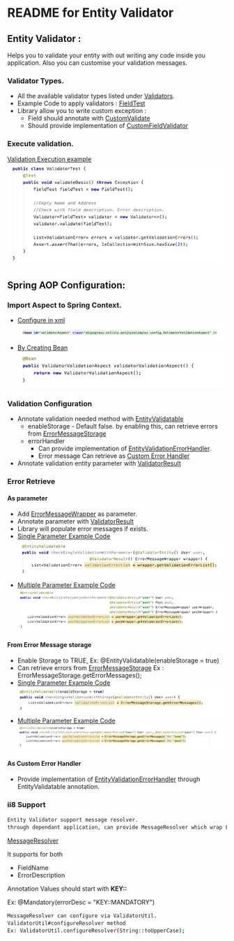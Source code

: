 # README for Entity Validator

## Entity Validator :

Helps you to validate your entity with out writing any code inside 
you application. 
Also you can customise your validation messages. 

[src_folder]: src/main/java/techcr/utility/entityvalidator

### Validator Types. 
- All the available validator types listed under [Validators](src/main/java/techcr/utility/entityvalidator/type/notation).
- Example Code to apply validators : [FieldTest](src/test/java/techcr/utility/entityvalidator/entity/FieldTest.java)
- Library allow you to write custom exception : 
    - Field should annotate with [CustomValidate](src/main/java/techcr/utility/entityvalidator/type/notation/CustomValidate.java)
    - Should provide implementation of [CustomFieldValidator](src/main/java/techcr/utility/entityvalidator/process/CustomFieldValidator.java)

### Execute validation.
[Validation Execution example](resource/Validator_execution_example.png)![Example_Code](resource/Validator_execution_example.png)

[EntityValidatable]: src/main/java/techcr/utility/entityvalidator/config/EntityValidatable.java 
[EntityValidationErrorHandler]: src/main/java/techcr/utility/entityvalidator/config/EntityValidationErrorHandler.java
[ValidatorEntity]: src/main/java/techcr/utility/entityvalidator/config/ValidatorEntity.java
[ErrorMessageWrapper]: src/main/java/techcr/utility/entityvalidator/config/ErrorMessageWrapper.java
[ValidatorResult]: src/main/java/techcr/utility/entityvalidator/config/ValidatorResult.java
[ErrorMessageStorage]: src/main/java/techcr/utility/entityvalidator/config/ErrorMessageStorage.java


## Spring AOP Configuration: 

### Import Aspect to Spring Context. 
- [Configure in xml](resource/XMl_configeration.png) ![Import_as_xml_bean](resource/XMl_configeration.png)
- [By Creating Bean](resource/Imprt_As_Bean.png) ![Import_as_bean](resource/Imprt_As_Bean.png)

### Validation Configuration
- Annotate validation needed method with [EntityValidatable]
    - enableStorage - Default false. by enabling this, can retrieve errors from [ErrorMessageStorage](README.md#as-parameter)
    - errorHandler 
        - Can provide implementation of [EntityValidationErrorHandler].
        - Error message Can retrieve as [Custom Error Handler](README.md#as-custom-error-handler) 
- Annotate validation entity parameter with [ValidatorResult]

### Error Retrieve

#### As parameter
- Add [ErrorMessageWrapper] as parameter. 
- Annotate parameter with [ValidatorResult]
- Library will populate error messages if exists. 
- [Single Parameter Example Code](resource/Single_Error_retrieve_as_parameter.png) ![Example Code](resource/Single_Error_retrieve_as_parameter.png)
- [Multiple Parameter Example Code](resource/Multiple_error_retrive_as_parameter.png) ![Example Code](resource/Multiple_error_retrive_as_parameter.png)

#### From Error Message storage
- Enable Storage to TRUE, Ex: @EntityValidatable(enableStorage = true)
- Can retrieve errors from [ErrorMessageStorage] Ex : ErrorMessageStorage.getErrorMessages();
- [Single Parameter Example Code](resource/Single_Error_retrive_from_storage.png) ![Example Code](resource/Single_Error_retrive_from_storage.png)
- [Multiple Parameter Example Code](resource/Multiple_Error_retrive_from_storage.png) ![Example Code](resource/Multiple_Error_retrive_from_storage.png)

#### As Custom Error Handler
- Provide implementation of [EntityValidationErrorHandler] through EntityValidatable annotation. 

### ii8 Support
```bash
Entity Validator support message resolver. 
through dependant application, can provide MessageResolver which wrap Locale resolver
```
[MessageResolver](src/main/java/techcr/utility/entityvalidator/config/MessageResolver.java)

It supports for both 
- FieldName
- ErrorDescription

Annotation Values should start with **KEY::**

Ex: @Mandatory(errorDesc = "KEY::MANDATORY")

```bash
MessageResolver can configure via ValidatorUtil. 
ValidatorUtil#configureResolver method
Ex: ValidatorUtil.configureResolver(String::toUpperCase);
```
